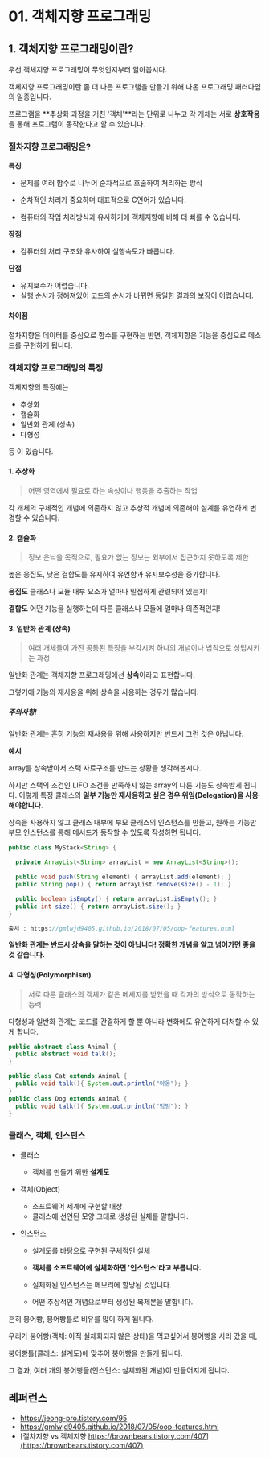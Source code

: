 # 01. 객체지향 프로그래밍



## 1. 객체지향 프로그래밍이란?

우선 객체지향 프로그래밍이 무엇인지부터 알아봅시다.

객체지향 프로그래밍이란 좀 더 나은 프로그램을 만들기 위해 나온 프로그래밍 패러다임의 일종입니다.

프로그램을 **추상화 과정을 거친 '객체'**라는 단위로 나누고 각 개체는 서로 **상호작용**을 통해 프로그램이 동작한다고 할 수 있습니다.





### 절차지향 프로그래밍은?

**특징**

- 문제를 여러 함수로 나누어 순차적으로 호출하여 처리하는 방식

- 순차적인 처리가 중요하며 대표적으로 C언어가 있습니다.

- 컴퓨터의 작업 처리방식과 유사하기에 객체지향에 비해 더 빠를 수 있습니다.

  

**장점** 

- 컴퓨터의 처리 구조와 유사하여 실행속도가 빠릅니다.

**단점**

- 유지보수가 어렵습니다.
- 실행 순서가 정해져있어 코드의 순서가 바뀌면 동일한 결과의 보장이 어렵습니다.



#### 차이점

절차지향은 데이터를 중심으로 함수를 구현하는 반면,
객체지향은 기능을 중심으로 메소드를 구현하게 됩니다. 



### 객체지향 프로그래밍의 특징

객체지향의 특징에는

- 추상화
- 캡슐화
- 일반화 관계 (상속)
- 다형성

등 이 있습니다.



#### 1. 추상화

>  어떤 영역에서 필요로 하는 속성이나 행동을 추출하는 작업

각 개체의 구체적인 개념에 의존하지 않고 추상적 개념에 의존해야 설계를 유연하게 변경할 수 있습니다.





#### 2. 캡슐화

> 정보 은닉을 목적으로, 필요가 없는 정보는 외부에서 접근하지 못하도록 제한

높은 응집도, 낮은 결합도를 유지하여 유연함과 유지보수성을 증가합니다.

**응집도**
클래스나 모듈 내부 요소가 얼마나 밀접하게 관련되어 있는지!

**결합도**
어떤 기능을 실행하는데 다른 클래스나 모듈에 얼마나 의존적인지!





#### 3. 일반화 관계 (상속)

>  여러 개체들이 가진 공통된 특징을 부각시켜 하나의 개념이나 법칙으로 성립시키는 과정

일반화 관계는 객체지향 프로그래밍에선 **상속**이라고 표현합니다.

그렇기에 기능의 재사용을 위해 상속을 사용하는 경우가 많습니다. 



##### **주의사항!**

일반화 관계는 흔히 기능의 재사용을 위해 사용하지만 반드시 그런 것은 아닙니다.

**예시**

array를 상속받아서 스택 자료구조를 만드는 상황을 생각해봅시다.

하지만 스택의 조건인 LIFO 조건을 만족하지 않는 array의 다른 기능도 상속받게 됩니다.
이렇게 특정 클래스의 **일부 기능만 재사용하고 싶은 경우 위임(Delegation)을 사용해야합니다.**

상속을 사용하지 않고 클래스 내부에 부모 클래스의 인스턴스를 만들고,
원하는 기능만 부모 인스턴스를 통해 메서드가 동작할 수 있도록 작성하면 됩니다.

```java
public class MyStack<String> {

  private ArrayList<String> arrayList = new ArrayList<String>();

  public void push(String element) { arrayList.add(element); }
  public String pop() { return arrayList.remove(size() - 1); }

  public boolean isEmpty() { return arrayList.isEmpty(); }
  public int size() { return arrayList.size(); }
}

출처 : https://gmlwjd9405.github.io/2018/07/05/oop-features.html
```

**일반화 관계는 반드시 상속을 말하는 것이 아닙니다! 정확한 개념을 알고 넘어가면 좋을 것 같습니다.**





#### 4. 다형성(Polymorphism)

> 서로 다른 클래스의 객체가 같은 메세지를 받았을 때 각자의 방식으로 동작하는 능력

다형성과 일반화 관계는 코드를 간결하게 할 뿐 아니라 변화에도 유연하게 대처할 수 있게 합니다.

```java
public abstract class Animal {
  public abstract void talk();
}

public class Cat extends Animal {
  public void talk(){ System.out.println("야옹"); }
}
public class Dog extends Animal {
  public void talk(){ System.out.println("멍멍"); }
}

```





### 클래스, 객체, 인스턴스

- 클래스
  - 객체를 만들기 위한 **설계도**
- 객체(Object)
  - 소프트웨어 세계에 구현할 대상
  - 클래스에 선언된 모양 그대로 생성된 실체를 말합니다.

- 인스턴스

  - 설계도를 바탕으로 구현된 구체적인 실체
  - **객체를 소프트웨어에 실체화하면 '인스턴스'라고 부릅니다.**

  - 실체화된 인스턴스는 메모리에 할당된 것입니다.

  - 어떤 추상적인 개념으로부터 생성된 복제본을 말합니다.



흔히 붕어빵, 붕어빵틀로 비유를 많이 하게 됩니다.

우리가 붕어빵(객체: 아직 실체화되지 않은 상태)을 먹고싶어서 붕어빵을 사러 갔을 때,

붕어빵틀(클래스: 설계도)에 맞추어 붕어빵을 만들게 됩니다.

그 결과, 여러 개의 붕어빵들(인스턴스: 실체화된 개념)이 만들어지게 됩니다.















## 레퍼런스

- https://jeong-pro.tistory.com/95
- https://gmlwjd9405.github.io/2018/07/05/oop-features.html
- [절차지향 vs 객체지향 https://brownbears.tistory.com/407](https://brownbears.tistory.com/407)





